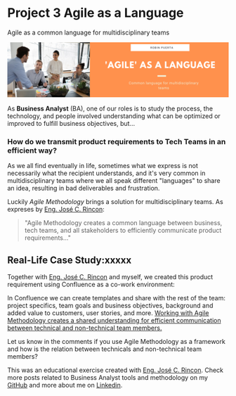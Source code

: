 # Project 3 Agile as a Language
Agile as a common language for multidisciplinary teams

<img src="https://github.com/robspuerta/Project-3-Agile-as-a-Language/blob/main/Agile%20as%20a%20Language%20Github%20Banner.png" alt="Robin Puerta Business Process Analyst + Product Analyst">

As **Business Analyst** (BA), one of our roles is to study the process, the technology, and people involved understanding what can be optimized or improved to fulfill business objectives, but...

### How do we transmit product requirements to Tech Teams in an efficient way?

As we all find eventually in life, sometimes what we express is not necessarily what the recipient understands, and it's very common in multidisciplinary teams where we all speak different "languages" to share an idea, resulting in bad deliverables and frustration.

Luckily *Agile Methodology* brings a solution for multidisciplinary teams. As expreses by [Eng. José C. Rincon](https://www.linkedin.com/in/josecarlosrincon/): 

> "Agile Methodology creates a common language between business, tech teams, and all stakeholders to efficiently communicate product requirements..."

## Real-Life Case Study:xxxxx
Together with [Eng. José C. Rincon](https://www.linkedin.com/in/josecarlosrincon/) and myself, we created this product requirement using Confluence as a co-work environment:

In Confluence we can create templates and share with the rest of the team: project specifics, team goals and business objectives, background and added value to customers, user stories, and more. <ins>Working with Agile Methodology creates a shared understanding for efficient communication between technical and non-technical team members.</ins>

Let us know in the comments if you use Agile Methodology as a framework and how is the relation between technicals and non-technical team members?

This was an educational exercise created with [Eng. José C. Rincon](https://www.linkedin.com/in/josecarlosrincon/). Check more posts related to Business Analyst tools and methodology on my [GitHub](https://github.com/robspuerta) and more about me on [Linkedin](https://www.linkedin.com/in/robin-puerta/).
